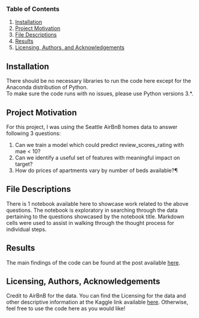 
### Table of Contents

1. [Installation](#installation)
2. [Project Motivation](#motivation)
3. [File Descriptions](#files)
4. [Results](#results)
5. [Licensing, Authors, and Acknowledgements](#licensing)

## Installation <a name="installation"></a>

There should be no necessary libraries to run the code here except for the Anaconda distribution of Python.  
To make sure the code runs with no issues, please use Python versions 3.*.

## Project Motivation<a name="motivation"></a>

For this project, I was using the Seattle AirBnB homes data to answer following 3 questions:

1.  Can we train a model which could predict review_scores_rating with mae < 10?
2.  Can we identify a useful set of features with meaningful impact on target?
3.  How do prices of apartments vary by number of beds available?¶

## File Descriptions <a name="files"></a>

There is 1 notebook available here to showcase work related to the above questions. The notebook is exploratory in searching through the data pertaining to the questions showcased by the notebook title.  Markdown cells were used to assist in walking through the thought process for individual steps.  

## Results<a name="results"></a>

The main findings of the code can be found at the post available [here](https://medium.com/@josh_2774/how-do-you-become-a-developer-5ef1c1c68711).

## Licensing, Authors, Acknowledgements<a name="licensing"></a>

Credit to AirBnB for the data.  You can find the Licensing for the data and other descriptive information at the Kaggle link available [here](https://www.kaggle.com/airbnb/seattle/data).  Otherwise, feel free to use the code here as you would like! 

